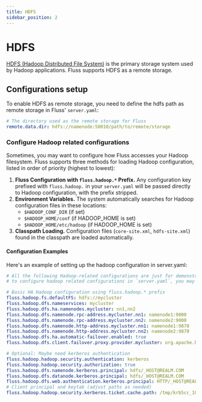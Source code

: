 ```yaml
---
title: HDFS
sidebar_position: 2
---
```


# HDFS
[HDFS (Hadoop Distributed File System)](https://hadoop.apache.org/docs/stable/) is the primary storage system used by Hadoop applications. Fluss
supports HDFS as a remote storage.


## Configurations setup
To enable HDFS as remote storage, you need to define the hdfs path as remote storage in Fluss' `server.yaml`:
```yaml title="conf/server.yaml"
# The directory used as the remote storage for Fluss
remote.data.dir: hdfs://namenode:50010/path/to/remote/storage
```

### Configure Hadoop related configurations

Sometimes, you may want to configure how Fluss accesses your Hadoop filesystem. Fluss supports three methods for loading Hadoop configuration, listed in order of priority (highest to lowest):

1. **Fluss Configuration with `fluss.hadoop.*` Prefix.** Any configuration key prefixed with `fluss.hadoop.` in your `server.yaml` will be passed directly to Hadoop configuration, with the prefix stripped.
2. **Environment Variables.** The system automatically searches for Hadoop configuration files in these locations:
   - `$HADOOP_CONF_DIR` (if set)
   - `$HADOOP_HOME/conf` (if HADOOP_HOME is set)
   - `$HADOOP_HOME/etc/hadoop` (if HADOOP_HOME is set)
3. **Classpath Loading.** Configuration files (`core-site.xml`, `hdfs-site.xml`) found in the classpath are loaded automatically.

#### Configuration Examples
Here's an example of setting up the hadoop configuration in server.yaml:

```yaml title="conf/server.yaml"
# All the following Hadoop-related configurations are just for demonstration of how 
# to configure hadoop related configurations in `server.yaml`, you may not need to configure them

# Basic HA Hadoop configuration using fluss.hadoop.* prefix  
fluss.hadoop.fs.defaultFS: hdfs://mycluster
fluss.hadoop.dfs.nameservices: mycluster
fluss.hadoop.dfs.ha.namenodes.mycluster: nn1,nn2
fluss.hadoop.dfs.namenode.rpc-address.mycluster.nn1: namenode1:9000
fluss.hadoop.dfs.namenode.rpc-address.mycluster.nn2: namenode2:9000
fluss.hadoop.dfs.namenode.http-address.mycluster.nn1: namenode1:9870
fluss.hadoop.dfs.namenode.http-address.mycluster.nn2: namenode2:9870
fluss.hadoop.dfs.ha.automatic-failover.enabled: true
fluss.hadoop.dfs.client.failover.proxy.provider.mycluster: org.apache.hadoop.hdfs.server.namenode.ha.ConfiguredFailoverProxyProvider

# Optional: Maybe need kerberos authentication  
fluss.hadoop.hadoop.security.authentication: kerberos
fluss.hadoop.hadoop.security.authorization: true
fluss.hadoop.dfs.namenode.kerberos.principal: hdfs/_HOST@REALM.COM
fluss.hadoop.dfs.datanode.kerberos.principal: hdfs/_HOST@REALM.COM
fluss.hadoop.dfs.web.authentication.kerberos.principal: HTTP/_HOST@REALM.COM
# Client principal and keytab (adjust paths as needed)  
fluss.hadoop.hadoop.security.kerberos.ticket.cache.path: /tmp/krb5cc_1000
```
